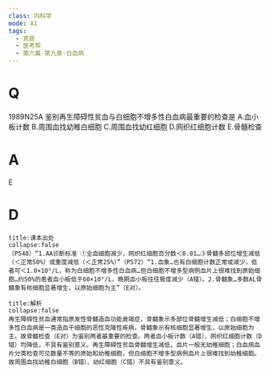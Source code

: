 ```yaml
---
class: 内科学
mode: A1
tags:
  - 真题
  - 医考帮
  - 第六篇-第九章-白血病
---
```


# Q
1989N25A 鉴别再生障碍性贫血与白细胞不增多性白血病最重要的检查是
A.血小板计数
B.周围血找幼稚白细胞
C.周围血找幼红细胞
D.网织红细胞计数
E.骨髓检查

# A
E
# D
```ad-note
title:课本出处
collapse:false
（P548）“1.AA诊断标准 ①全血细胞减少，网织红细胞百分数＜0.01…③骨髓多部位增生减低（＜正常50%）或重度减低（＜正常25%）”（P572）“1.血象…也有白细胞计数正常或减少，低者可＜1.0×10⁹/L，称为白细胞不增多性白血病…但白细胞不增多型病例血片上很难找到原始细胞…约50%的患者血小板低于60×10⁹/L，晚期血小板往往极度减少（A错）。2.骨髓象…多数AL骨髓象有核细胞显著增生，以原始细胞为主”（E对）。
```

```ad-summary
title:解析
collapse:false
再生障碍性贫血通常指原发性骨髓造血功能衰竭症，骨髓象示多部位骨髓增生减低；白细胞不增多性白血病是一类造血干细胞的恶性克隆性疾病，骨髓象示有核细胞显著增生，以原始细胞为主。故骨髓检查（E对）为鉴别两者最重要的检查。两者血小板计数（A错）、网织红细胞计数（D错）均降低，不具有鉴别意义。再生障碍性贫血骨髓增生减低，血片一般无幼稚细胞；白血病血片分类检查可见数量不等的原始和幼稚细胞，但白细胞不增多型病例血片上很难找到幼稚细胞。故周围血找幼稚白细胞（B错）、幼红细胞（C错）不具有鉴别意义。
```

